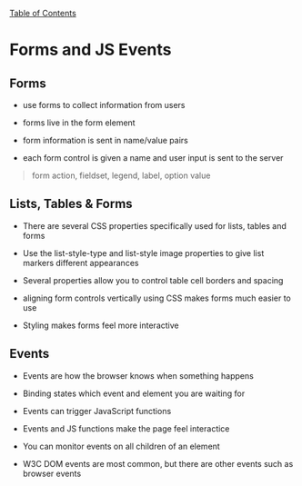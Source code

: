 [Table of Contents](https://peterjast.github.io/reading-notes/)

# **Forms and JS Events**

## Forms

* use forms to collect information from users

* forms live in the form element

* form information is sent in name/value pairs

* each form control is given a name and user input is sent to the server

> form action, fieldset, legend, label, option value

## Lists, Tables & Forms

* There are several CSS properties specifically used for lists, tables and forms

* Use the list-style-type and list-style image properties to give list markers different appearances

* Several properties allow you to control table cell borders and spacing

* aligning form controls vertically using CSS makes forms much easier to use

* Styling makes forms feel more interactive

## Events

* Events are how the browser knows when something happens

* Binding states which event and element you are waiting for

* Events can trigger JavaScript functions

* Events and JS functions make the page feel interactice

* You can monitor events on all children of an element

* W3C DOM events are most common, but there are other events such as browser events